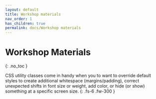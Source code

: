 ```yaml
---
layout: default
title: Workshop materials
nav_order: 1
has_children: true
permalink: docs/Workshop materials
---
```


# Workshop Materials
{: .no_toc }

CSS utility classes come in handy when you to want to override default styles to create additional whitespace (margins/padding), correct unexpected shifts in font size or weight, add color, or hide (or show) something at a specific screen size.
{: .fs-6 .fw-300 }
